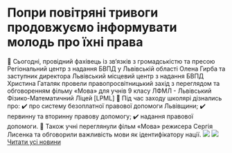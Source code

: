 
# Попри повітряні тривоги продовжуємо інформувати молодь про їхні права
👥 Сьогодні, провідний фахівець із зв‘язків з громадськістю та пресою Регіональний центр з надання БВПД у Львівській області Олена Гирба та заступник директора Львівський місцевий центр з надання БВПД Христина Гаталяк провели правопросвітницький захід з переглядом та обговоренням фільму «Мова» для учнів 9 класу ЛФМЛ - Львівський Фізико-Математичний Ліцей [LPML]
📌 Під час заходу школярі дізнались про:
✔️ про систему безоплатної правової допомоги Львівщини;
✔️ первинну та вторинну правову допомогу;
✔️ надання правової допомоги.
🔸 Також учні переглянули фільм «Мова» режисера Сергія Лисенка та обговорили важливість мови як ідентифікатору нації.
![](/images/попри-повітряні-тривоги-продовжуємо-інформувати-молодь-про/pravo2.png)
![](/images/попри-повітряні-тривоги-продовжуємо-інформувати-молодь-про/pravo3.png)
[Читати усі новини](/news)
       